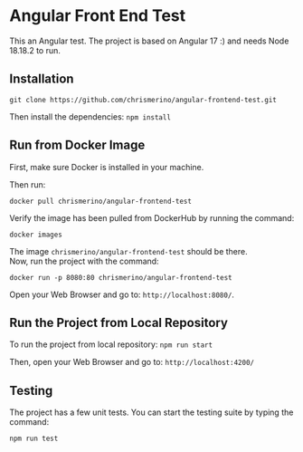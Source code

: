 # Angular Front End Test

This an Angular test. The project is based on Angular 17 :) and needs Node 18.18.2 to run.

## Installation

`git clone https://github.com/chrismerino/angular-frontend-test.git`

Then install the dependencies:
`npm install`

## Run from Docker Image

First, make sure Docker is installed in your machine.

Then run:

`docker pull chrismerino/angular-frontend-test`

Verify the image has been pulled from DockerHub by running the command:

`docker images`

The image `chrismerino/angular-frontend-test` should be there.\
Now, run the project with the command:

`docker run -p 8080:80 chrismerino/angular-frontend-test`

Open your Web Browser and go to: `http://localhost:8080/`.

## Run the Project from Local Repository

To run the project from local repository:
`npm run start`

Then, open your Web Browser and go to: `http://localhost:4200/`

## Testing

The project has a few unit tests. You can start the testing suite by typing the command:

`npm run test`
